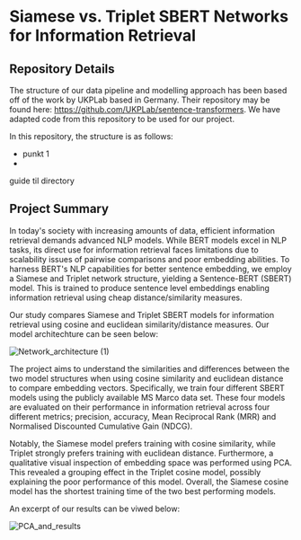 # Siamese vs. Triplet SBERT Networks for Information Retrieval
## Repository Details

The structure of our data pipeline and modelling approach has been based off of the work by UKPLab based in Germany. Their repository may be found here: https://github.com/UKPLab/sentence-transformers. We have adapted code from this repository to be used for our project.

In this repository, the structure is as follows:
* punkt 1
*  


guide til directory


## Project Summary

In today's society with increasing amounts of data, efficient information retrieval demands advanced NLP models. While BERT models excel in NLP tasks, its direct use for information retrieval faces limitations due to scalability issues of pairwise comparisons and poor embedding abilities. To harness BERT's NLP capabilities for better sentence embedding, we employ a Siamese and Triplet network structure, yielding a Sentence-BERT (SBERT) model. This is trained to produce sentence level embeddings enabling information retrieval using cheap distance/similarity measures.

Our study compares Siamese and Triplet SBERT models for information retrieval using cosine and euclidean similarity/distance measures. Our model architechture can be seen below:

![Network_architecture (1)](https://github.com/annabramsloew/DL-SBert/assets/80269825/5c626d14-da95-4360-b459-0dccdda0f624)

The project aims to understand the similarities and differences between the two model structures when using cosine similarity and euclidean distance to compare embedding vectors. Specifically, we train four different SBERT models using the publicly available MS Marco data set. These four models are evaluated on their performance in information retrieval across four different metrics; precision, accuracy, Mean Reciprocal Rank (MRR) and Normalised Discounted Cumulative Gain (NDCG).

Notably, the Siamese model prefers training with cosine similarity, while Triplet strongly prefers training with euclidean distance. Furthermore, a qualitative visual inspection of embedding space was performed using PCA. This revealed a grouping effect in the Triplet cosine model, possibly explaining the poor performance of this model. Overall, the Siamese cosine model has the shortest training time of the two best performing models.

An excerpt of our results can be viwed below:

![PCA_and_results](https://github.com/annabramsloew/DL-SBert/assets/80269825/df5bb271-8917-469a-b4e1-204ebc20c1ee)
